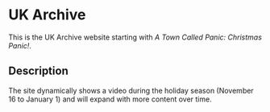 # UK Archive
This is the UK Archive website starting with *A Town Called Panic: Christmas Panic!*.

## Description
The site dynamically shows a video during the holiday season (November 16 to January 1) and will expand with more content over time.
